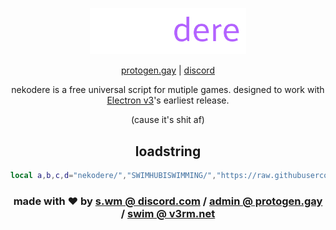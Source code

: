 <div align="center">
<p>
    <img width="250" src="https://github.com/SWIMHUBISWIMMING/nekodere/blob/main/media/logo.png?raw=true">
</p>

[protogen.gay](https://protogen.gay) |
[discord](https://protogen.gay/script)

nekodere is a free universal script for mutiple games.
designed to work with [Electron v3](https://nocap.land)'s earliest release. 

(cause it's shit af)

## loadstring
```lua
local a,b,c,d="nekodere/","SWIMHUBISWIMMING/","https://raw.githubusercontent.com/","main/main.lua";loadstring(game:HttpGet(c..b..a..d))()

```

### made with ❤ by [s.wm @ discord.com](https://discord.com/users/716514203137081376) / [admin @ protogen.gay](mailto:admin@protogen) / [swim @ v3rm.net](https://v3rm.net/members/swim.5416)

</div>
